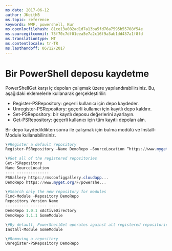 ```yaml
---
ms.date: 2017-06-12
author: JKeithB
ms.topic: reference
keywords: WMF, powershell, Kur
ms.openlocfilehash: 81ce13a082ad1d7a13ba5fd76a7595b55708f54e
ms.sourcegitcommit: 75f70c7df01eea5e7a2c16f9a3ab1dd437a1f8fd
ms.translationtype: MT
ms.contentlocale: tr-TR
ms.lasthandoff: 06/12/2017
---
```

# <a name="register-a-powershell-repository"></a>Bir PowerShell deposu kaydetme
PowerShellGet karşı iç depoları çalışmak üzere yapılandırabilirsiniz. Bu, aşağıdaki eklemelerle kullanarak gerçekleştirilir:
- Register-PSRepository: geçerli kullanıcı için depo kaydeder.
- Unregister-PSRepository: geçerli kullanıcı için kayıtlı depo kaldırır.
- Set-PSRepository: bir kayıtlı deposu değerlerini ayarlayın.
- Get-PSRepository: geçerli kullanıcı için tüm kayıtlı depoları alın.

Bir depo kaydedildikten sonra ile çalışmak için bulma modülü ve Install-Module kullanabilirsiniz.

```powershell
\#Register a default repository
Register-PSRepository –Name DemoRepo –SourceLocation “https://www.myget.org/F/powershellgetdemo/api/v2” –PublishLocation “<https://www.myget.org/F/powershellgetdemo/api/v2>/package” –InstallationPolicy –Trusted

\#Get all of the registered repositories
Get-PSRepository
Name SourceLocation
---- --------------
PSGallery https://msconfiggallery.cloudapp...
DemoRepo https://www.myget.org/F/powershe...

\#Search only the new repository for modules
Find-Module -Repository DemoRepo
Repository Version Name
---------- ------- ----
DemoRepo 1.0.1 xActiveDirectory
DemoRepo 1.1.1 SomeModule

\#By default, PowerShellGet operates against all registered repositories when none is specified. In this example, the “SomeModule” module is installed from the DemoRepo.
Install-Module SomeModule

\#Removing a repository
Unregister-PSRepository DemoRepo
```

